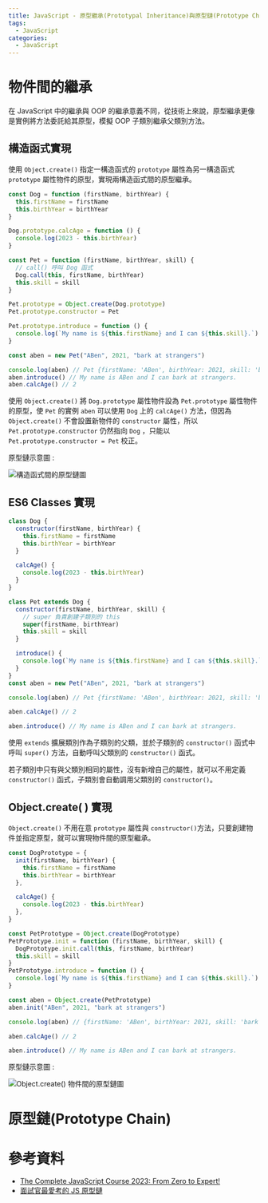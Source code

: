```yaml
---
title: JavaScript - 原型繼承(Prototypal Inheritance)與原型鏈(Prototype Chain)
tags:
  - JavaScript
categories:
  - JavaScript
---
```


<!-- more -->

# 物件間的繼承

在 JavaScript 中的繼承與 OOP 的繼承意義不同，從技術上來說，原型繼承更像是實例將方法委託給其原型，模擬 OOP 子類別繼承父類別方法。

## 構造函式實現

使用 `Object.create()` 指定一構造函式的 `prototype` 屬性為另一構造函式 `prototype` 屬性物件的原型，實現兩構造函式間的原型繼承。

```js
const Dog = function (firstName, birthYear) {
  this.firstName = firstName
  this.birthYear = birthYear
}

Dog.prototype.calcAge = function () {
  console.log(2023 - this.birthYear)
}

const Pet = function (firstName, birthYear, skill) {
  // call() 呼叫 Dog 函式
  Dog.call(this, firstName, birthYear)
  this.skill = skill
}

Pet.prototype = Object.create(Dog.prototype)
Pet.prototype.constructor = Pet

Pet.prototype.introduce = function () {
  console.log(`My name is ${this.firstName} and I can ${this.skill}.`)
}

const aben = new Pet("ABen", 2021, "bark at strangers")

console.log(aben) // Pet {firstName: 'ABen', birthYear: 2021, skill: 'bark at strangers'}
aben.introduce() // My name is ABen and I can bark at strangers.
aben.calcAge() // 2
```

使用 `Object.create()` 將 `Dog.prototype` 屬性物件設為 `Pet.prototype` 屬性物件的原型，使 `Pet` 的實例 `aben` 可以使用 `Dog` 上的 `calcAge()` 方法，但因為 `Object.create()` 不會設置新物件的 `constructor` 屬性，所以 `Pet.prototype.constructor` 仍然指向 `Dog` ，只能以 `Pet.prototype.constructor = Pet` 校正。

原型鏈示意圖 :

![構造函式間的原型鏈圖](constructor-function-prototypal-inheritance.webp)

## ES6 Classes 實現

```js
class Dog {
  constructor(firstName, birthYear) {
    this.firstName = firstName
    this.birthYear = birthYear
  }

  calcAge() {
    console.log(2023 - this.birthYear)
  }
}

class Pet extends Dog {
  constructor(firstName, birthYear, skill) {
    // super 負責創建子類別的 this
    super(firstName, birthYear)
    this.skill = skill
  }

  introduce() {
    console.log(`My name is ${this.firstName} and I can ${this.skill}.`)
  }
}
const aben = new Pet("ABen", 2021, "bark at strangers")

console.log(aben) // Pet {firstName: 'ABen', birthYear: 2021, skill: 'bark at strangers'}

aben.calcAge() // 2

aben.introduce() // My name is ABen and I can bark at strangers.
```

使用 `extends` 擴展類別作為子類別的父類，並於子類別的 `constructor()` 函式中呼叫 `super()` 方法，自動呼叫父類別的 `constructor()` 函式。

若子類別中只有與父類別相同的屬性，沒有新增自己的屬性，就可以不用定義 `constructor()` 函式，子類別會自動調用父類別的 `constructor()`。

## Object.create( ) 實現

`Object.create()` 不用在意 `prototype` 屬性與 `constructor()`方法，只要創建物件並指定原型，就可以實現物件間的原型繼承。

```js
const DogPrototype = {
  init(firstName, birthYear) {
    this.firstName = firstName
    this.birthYear = birthYear
  },

  calcAge() {
    console.log(2023 - this.birthYear)
  },
}

const PetPrototype = Object.create(DogPrototype)
PetPrototype.init = function (firstName, birthYear, skill) {
  DogPrototype.init.call(this, firstName, birthYear)
  this.skill = skill
}
PetPrototype.introduce = function () {
  console.log(`My name is ${this.firstName} and I can ${this.skill}.`)
}

const aben = Object.create(PetPrototype)
aben.init("ABen", 2021, "bark at strangers")

console.log(aben) // {firstName: 'ABen', birthYear: 2021, skill: 'bark at strangers'}

aben.calcAge() // 2

aben.introduce() // My name is ABen and I can bark at strangers.
```

原型鏈示意圖 :

![Object.create() 物件間的原型鏈圖](object-create-prototypal-inheritance.webp)

# 原型鏈(Prototype Chain)

# 參考資料

- [The Complete JavaScript Course 2023: From Zero to Expert!](https://www.udemy.com/course/the-complete-javascript-course/)
- [面試官最愛考的 JS 原型鏈](https://maxleebk.com/2020/07/25/prototype/)
